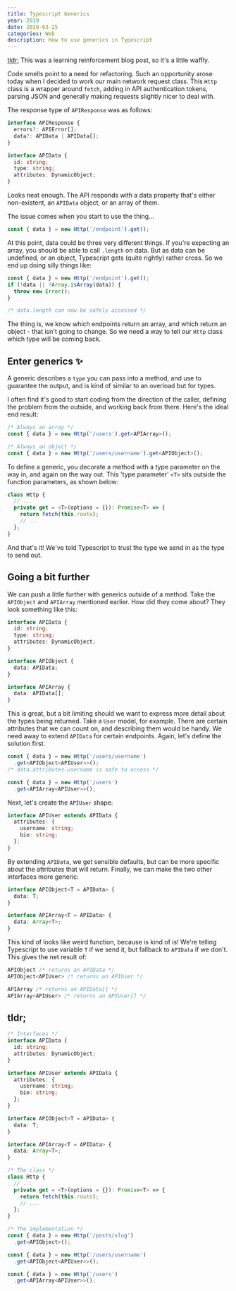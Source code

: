 ```yaml
---
title: Typescript Generics
year: 2019
date: 2019-03-25
categories: Web
description: How to use generics in Typescript
---
```


[tldr;](/blog/typescript-generics/#tldr) This was a learning reinforcement blog post, so it's a little waffly.

Code smells point to a need for refactoring. Such an opportunity arose today when I decided to work our main network request class. This `Http` class is a wrapper around `fetch`, adding in API authentication tokens, parsing JSON and generally making requests slightly nicer to deal with.

The response type of `APIResponse` was as follows:

```ts
interface APIResponse {
  errors?: APIError[];
  data?: APIData | APIData[];
}

interface APIData {
  id: string;
  type: string;
  attributes: DynamicObject;
}
```

Looks neat enough. The API responds with a data property that's either non-existent, an `APIData` object, or an array of them. 

The issue comes when you start to use the thing...

```ts
const { data } = new Http('/endpoint').get();
```

At this point, data could be three very different things. If you're expecting an array, you should be able to call `.length` on data. But as data can be undefined, or an object, Typescript gets (quite rightly) rather cross. So we end up doing silly things like:

```ts
const { data } = new Http('/endpoint').get();
if (!data || !Array.isArray(data)) {
  throw new Error();
}

/* data.length can now be safely accessed */
```

The thing is, we know which endpoints return an array, and which return an object - that isn't going to change. So we need a way to tell our `Http` class which type will be coming back.

## Enter generics ✨

A generic describes a `type` you can pass into a method, and use to guarantee the output, and is kind of similar to an overload but for types.

I often find it's good to start coding from the direction of the caller, defining the problem from the outside, and working back from there. Here's the ideal end result:

```ts
/* Always an array */
const { data } = new Http('/users').get<APIArray>();

/* Always an object */
const { data } = new Http('/users/username').get<APIObject>();
```

To define a generic, you decorate a method with a type parameter on the way in, and again on the way out. This 'type parameter' `<T>` sits outside the function parameters, as shown below:

```ts
class Http {
  // ...
  private get = <T>(options = {}): Promise<T> => {
    return fetch(this.route);
    // ...
  };
}
```

And that's it! We've told Typescript to trust the type we send in as the type to send out.

## Going a bit further

We can push a little further with generics outside of a method. Take the `APIObject` and `APIArray` mentioned earlier. How did they come about? They look something like this:

```ts
interface APIData {
  id: string;
  type: string;
  attributes: DynamicObject;
}

interface APIObject {
  data: APIData;
}

interface APIArray {
  data: APIData[];
}
```

This is great, but a bit limiting should we want to express more detail about the types being returned. Take a `User` model, for example. There are certain attributes that we can count on, and describing them would be handy. We need away to extend `APIData` for certain endpoints. Again, let's define the solution first.

```ts
const { data } = new Http('/users/username')
  .get<APIObject<APIUser>>();
/* data.attributes.username is safe to access */

const { data } = new Http('/users')
  .get<APIArray<APIUser>>();
```

Next, let's create the `APIUser` shape:

```ts
interface APIUser extends APIData {
  attributes: {
    username: string;
    bio: string;
  };
}
```

By extending `APIData`, we get sensible defaults, but can be more specific about the attributes that will return. Finally, we can make the two other interfaces more generic:

```ts
interface APIObject<T = APIData> {
  data: T;
}

interface APIArray<T = APIData> {
  data: Array<T>;
}
```

This kind of looks like weird function, because is kind of is! We're telling Typescript to use variable `T` if we send it, but fallback to `APIData` if we don't. This gives the net result of:

```ts
APIObject /* returns an APIData */
APIObject<APIUser> /* returns an APIUser */

APIArray /* returns an APIData[] */
APIArray<APIUser> /* returns an APIUser[] */
```

## tldr;

```ts
/* Interfaces */
interface APIData {
  id: string;
  attributes: DynamicObject;
}

interface APIUser extends APIData {
  attributes: {
    username: string;
    bio: string;
  };
}

interface APIObject<T = APIData> {
  data: T;
}

interface APIArray<T = APIData> {
  data: Array<T>;
}

/* The class */
class Http {
  // ...
  private get = <T>(options = {}): Promise<T> => {
    return fetch(this.route);
    // ...
  };
}

/* The implementation */
const { data } = new Http('/posts/slug')
  .get<APIObject>();

const { data } = new Http('/users/username')
  .get<APIObject<APIUser>>();

const { data } = new Http('/users')
  .get<APIArray<APIUser>>();
```

